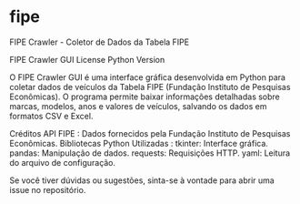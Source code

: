 # fipe
 FIPE Crawler - Coletor de Dados da Tabela FIPE 

FIPE Crawler GUI
License
Python Version

O FIPE Crawler GUI é uma interface gráfica desenvolvida em Python para coletar dados de veículos da Tabela FIPE (Fundação Instituto de Pesquisas Econômicas). O programa permite baixar informações detalhadas sobre marcas, modelos, anos e valores de veículos, salvando os dados em formatos CSV e Excel.


Créditos
API FIPE : Dados fornecidos pela Fundação Instituto de Pesquisas Econômicas.
Bibliotecas Python Utilizadas :
tkinter: Interface gráfica.
pandas: Manipulação de dados.
requests: Requisições HTTP.
yaml: Leitura do arquivo de configuração.

Se você tiver dúvidas ou sugestões, sinta-se à vontade para abrir uma issue no repositório. 
